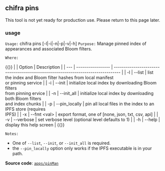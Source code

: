 ## chifra pins

This tool is not yet ready for production use. Please return to this page later.

### usage

`Usage:`    chifra pins [-l|-i|-n|-p|-v|-h]
`Purpose:`  Manage pinned index of appearances and associated Bloom filters.

`Where:`

{{<td>}}
|     | Option            | Description                                                                       |
| --- | ----------------- | --------------------------------------------------------------------------------- |
| -l  | --list            | list the index and Bloom filter hashes from local manifest<br/>or pinning service |
| -i  | --init            | initialize local index by downloading Bloom filters<br/>from pinning ervice       |
| -n  | --init_all        | initialize local index by downloading both Bloom filters<br/>and index chunks     |
| -p  | --pin_locally     | pin all local files in the index to an IPFS store (requires<br/>IPFS)             |
| -x  | --fmt &lt;val&gt; | export format, one of [none, json, txt, csv, api]                                 |
| -v  | --verbose         | set verbose level (optional level defaults to 1)                                  |
| -h  | --help            | display this help screen                                                          |
{{</td>}}

`Notes:`

- One of `--list`, `--init`, or `--init_all` is required.
- the `--pin_locally` option only works if the IPFS executable is in your path.

**Source code**: [`apps/pinMan`](https://github.com/TrueBlocks/trueblocks-core/tree/master/src/apps/pinMan)

